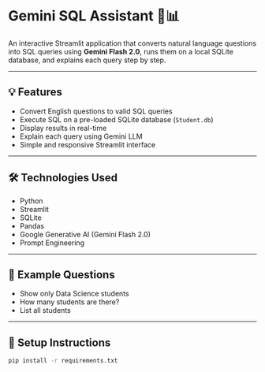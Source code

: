 # Gemini SQL Assistant 🧠📊

An interactive Streamlit application that converts natural language questions into SQL queries using **Gemini Flash 2.0**, runs them on a local SQLite database, and explains each query step by step.

---

## 💡 Features

- Convert English questions to valid SQL queries
- Execute SQL on a pre-loaded SQLite database (`Student.db`)
- Display results in real-time
- Explain each query using Gemini LLM
- Simple and responsive Streamlit interface

---

## 🛠 Technologies Used

- Python
- Streamlit
- SQLite
- Pandas
- Google Generative AI (Gemini Flash 2.0)
- Prompt Engineering

---

## 🧪 Example Questions

- Show only Data Science students
- How many students are there?
- List all students

---

## 🚀 Setup Instructions

```bash
pip install -r requirements.txt

